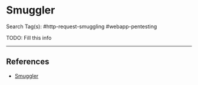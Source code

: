 # Smuggler

Search Tag(s): #http-request-smuggling #webapp-pentesting

TODO: Fill this info

---
## References

- [Smuggler](https://github.com/defparam/smuggler)